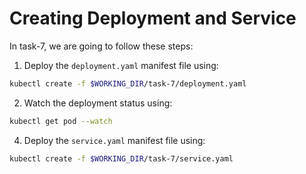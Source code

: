 # Creating Deployment and Service
In task-7, we are going to follow these steps:

1. Deploy the `deployment.yaml` manifest file using:
```bash
kubectl create -f $WORKING_DIR/task-7/deployment.yaml
```
2. Watch the deployment status using:
```bash
kubectl get pod --watch
```
4. Deploy the `service.yaml` manifest file using:
```bash
kubectl create -f $WORKING_DIR/task-7/service.yaml
```
